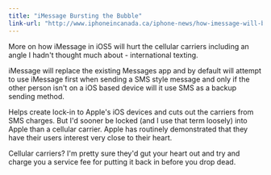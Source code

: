 ```yaml
---
title: "iMessage Bursting the Bubble"
link-url: "http://www.iphoneincanada.ca/iphone-news/how-imessage-will-burst-the-sms-bubble-of-canadas-big-3-carriers/"
---
```

<p>More on how iMessage in iOS5 will hurt the cellular carriers including an angle I hadn't thought much about - international texting.</p>
<p>iMessage will replace the existing Messages app and by default will attempt to use iMessage first when sending a SMS style message and only if the other person isn't on a iOS based device will it use SMS as a backup sending method.</p>
<p>Helps create lock-in to Apple's iOS devices and cuts out the carriers from SMS charges. But I'd sooner be locked (and I use that term loosely) into Apple than a cellular carrier. Apple has routinely demonstrated that they have their users interest very close to their heart. </p>
<p>Cellular carriers? I'm pretty sure they'd gut your heart out and try and charge you a service fee for putting it back in before you drop dead.</p>
